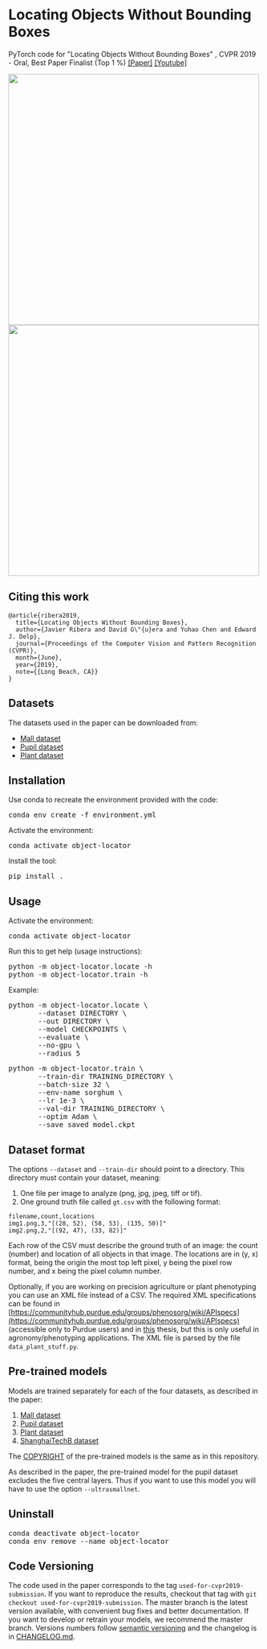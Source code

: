# Locating Objects Without Bounding Boxes
PyTorch code for "Locating Objects Without Bounding Boxes" , CVPR 2019 - Oral, Best Paper Finalist (Top 1 %) [[Paper]](http://openaccess.thecvf.com/content_CVPR_2019/html/Ribera_Locating_Objects_Without_Bounding_Boxes_CVPR_2019_paper.html) [[Youtube]](https://youtu.be/8qkrPSjONhA?t=2620)

<img src="https://i.postimg.cc/bNcFr9Pf/collage3x3.png" width="500em"/>
<img src="https://i.postimg.cc/xC32tbYF/convergence-cropped.gif" width="500em"/>
  

## Citing this work
```
@article{ribera2019,
  title={Locating Objects Without Bounding Boxes},
  author={Javier Ribera and David G\"{u}era and Yuhao Chen and Edward J. Delp},
  journal={Proceedings of the Computer Vision and Pattern Recognition (CVPR)},
  month={June},
  year={2019},
  note={{Long Beach, CA}}
}
```

## Datasets
  The datasets used in the paper can be downloaded from:
  - [Mall dataset](http://personal.ie.cuhk.edu.hk/~ccloy/downloads_mall_dataset.html)
  - [Pupil dataset](http://www.ti.uni-tuebingen.de/Pupil-detection.1827.0.html)
  - [Plant dataset](https://engineering.purdue.edu/~sorghum/dataset-plant-centers-2016)

## Installation
Use conda to recreate the environment provided with the code:
<pre>
conda env create -f environment.yml
</pre>

Activate the environment:
<pre>
conda activate object-locator
</pre>

Install the tool:
<pre>
pip install .
</pre>

## Usage  
Activate the environment:
<pre>
conda activate object-locator
</pre>

Run this to get help (usage instructions):
<pre>
python -m object-locator.locate -h
python -m object-locator.train -h
</pre>

Example:

<pre>
python -m object-locator.locate \
       --dataset DIRECTORY \
       --out DIRECTORY \
       --model CHECKPOINTS \
       --evaluate \
       --no-gpu \
       --radius 5
</pre>

<pre>
python -m object-locator.train \
       --train-dir TRAINING_DIRECTORY \
       --batch-size 32 \
       --env-name sorghum \
       --lr 1e-3 \
       --val-dir TRAINING_DIRECTORY \
       --optim Adam \
       --save saved_model.ckpt
</pre>

## Dataset format
The options `--dataset` and `--train-dir` should point to a directory.
This directory must contain your dataset, meaning:
1. One file per image  to analyze (png, jpg, jpeg, tiff or tif).
2. One ground truth file called `gt.csv` with the following format:
```
filename,count,locations
img1.png,3,"[(28, 52), (58, 53), (135, 50)]"
img2.png,2,"[(92, 47), (33, 82)]"
```
Each row of the CSV must describe the ground truth of an image: the count (number) and location of all objects in that image.
The locations are in (y, x) format, being the origin the most top left pixel, y being the pixel row number, and x being the pixel column number.

Optionally, if you are working on precision agriculture or plant phenotyping you can use an XML file instead of a CSV.
The required XML specifications can be found in
[https://communityhub.purdue.edu/groups/phenosorg/wiki/APIspecs](https://communityhub.purdue.edu/groups/phenosorg/wiki/APIspecs)
(accessible only to Purdue users) and in [this](https://hammer.figshare.com/articles/Image-based_Plant_Phenotyping_Using_Machine_Learning/7774313) thesis, but this is only useful in agronomy/phenotyping applications.
The XML file is parsed by the file `data_plant_stuff.py`.

## Pre-trained models
Models are trained separately for each of the four datasets, as described in the paper:
1. [Mall dataset](https://lorenz.ecn.purdue.edu/~cvpr2019/pretrained_models/mall,lambdaa=1,BS=32,Adam,LR1e-4.ckpt)
2. [Pupil dataset](https://lorenz.ecn.purdue.edu/~cvpr2019/pretrained_models/pupil,lambdaa=1,BS=64,SGD,LR1e-3,p=-1,ultrasmallNet.ckpt)
3. [Plant dataset](https://lorenz.ecn.purdue.edu/~cvpr2019/pretrained_models/plants_20160613_F54,BS=32,Adam,LR1e-5,p=-1.ckpt)
4. [ShanghaiTechB dataset](https://lorenz.ecn.purdue.edu/~cvpr2019/pretrained_models/shanghai,lambdaa=1,p=-1,BS=32,Adam,LR=1e-4.ckpt)

The [COPYRIGHT](COPYRIGHT.txt) of the pre-trained models is the same as in this repository.

As described in the paper, the pre-trained model for the pupil dataset excludes the five central layers. Thus if you want to use this model you will have to use the option `--ultrasmallnet`.

## Uninstall
<pre>
conda deactivate object-locator
conda env remove --name object-locator
</pre>


## Code Versioning
The code used in the paper corresponds to the tag `used-for-cvpr2019-submission`.
If you want to reproduce the results, checkout that tag with `git checkout used-for-cvpr2019-submission`.
The master branch is the latest version available, with convenient bug fixes and better documentation.
If you want to develop or retrain your models, we recommend the master branch.
Versions numbers follow [semantic versioning](https://semver.org) and the changelog is in [CHANGELOG.md](CHANGELOG.md).

